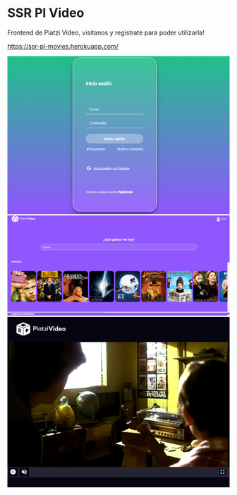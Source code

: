 # SSR Pl Video
Frontend de Platzi Video, visitanos y registrate para poder utilizarla! 

https://ssr-pl-movies.herokuapp.com/


![alt text](https://raw.githubusercontent.com/johan-avila/ssr-pl-video/master/public/assets/login_view.PNG)
![alt text](https://raw.githubusercontent.com/johan-avila/ssr-pl-video/master/public/assets/initial_view.PNG)
![alt text](https://raw.githubusercontent.com/johan-avila/ssr-pl-video/master/public/assets/media_player.PNG)
